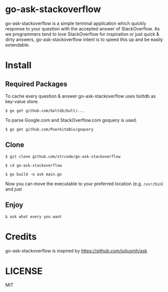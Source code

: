 # go-ask-stackoverflow
go-ask-stackoverflow is a simple terminal appilcation which quickly response to your question with the accepted answer of StackOverflow. As we programmers tend to love StackOverflow for inspiration or just quick & dirty answers, go-ask-stackoverflow intent is to speed this up and be easily extendable.

# Install
## Required Packages
To cache every question & answer go-ask-stackoverflow uses boltdb as key-value store.

`$ go get github.com/boltdb/bolt/...`

To parse Google.com and StackOverflow.com goquery is used.

`$ go get github.com/PuerkitoBio/goquery`

## Clone
`$ git clone github.com/xtrcode/go-ask-stackoverflow`

`$ cd go-ask-stackoverflow`

`$ go build -o ask main.go`

Now you can move the executable to your preferred location (e.g. `/usr/bin`) and just

## Enjoy
`& ask what every you want`

# Credits
go-ask-stackoverflow is inspired by https://github.com/juliusmh/ask

# LICENSE
MIT
